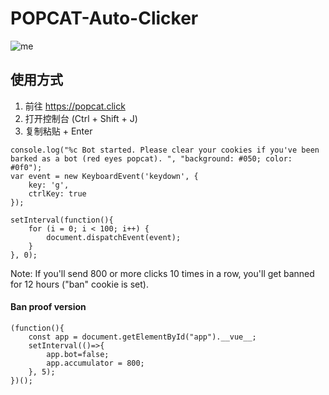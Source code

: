 # POPCAT-Auto-Clicker

![me](https://c.tenor.com/NkAegm0IP8IAAAAC/popcat.gif)
## 使用方式
1) 前往 https://popcat.click
2) 打开控制台 (Ctrl + Shift + J)
3) 复制粘贴 + Enter


```
console.log("%c Bot started. Please clear your cookies if you've been barked as a bot (red eyes popcat). ", "background: #050; color: #0f0");
var event = new KeyboardEvent('keydown', {
	key: 'g',
	ctrlKey: true
});

setInterval(function(){
	for (i = 0; i < 100; i++) {
		document.dispatchEvent(event);
	}
}, 0);
```
Note: If you'll send 800 or more clicks 10 times in a row, you'll get banned for 12 hours ("ban" cookie is set).


#### Ban proof version
```
(function(){
    const app = document.getElementById("app").__vue__;
    setInterval(()=>{
        app.bot=false;
        app.accumulator = 800;
    }, 5);
})();
```
